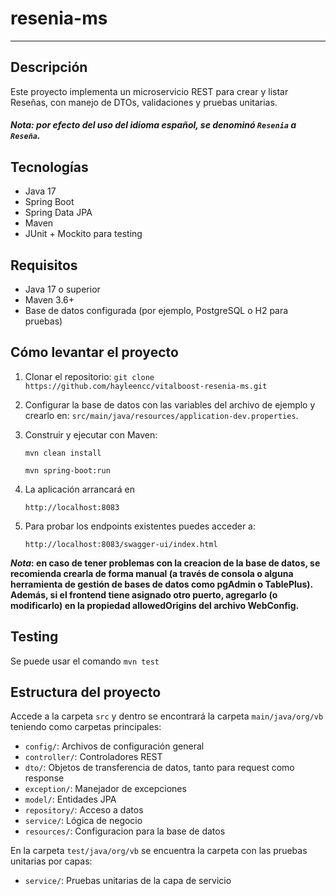 # resenia-ms

---
## Descripción

Este proyecto implementa un microservicio REST para crear y listar Reseñas, con manejo de DTOs, validaciones y pruebas unitarias.  

##### Nota: por efecto del uso del idioma español, se denominó `Resenia` a `Reseña`.


## Tecnologías

- Java 17
- Spring Boot
- Spring Data JPA
- Maven
- JUnit + Mockito para testing

## Requisitos

- Java 17 o superior
- Maven 3.6+
- Base de datos configurada (por ejemplo, PostgreSQL o H2 para pruebas)

## Cómo levantar el proyecto

1. Clonar el repositorio:
```git clone https://github.com/hayleencc/vitalboost-resenia-ms.git```


2. Configurar la base de datos con las variables del archivo de ejemplo y crearlo en:
```src/main/java/resources/application-dev.properties```. 


3. Construir y ejecutar con Maven:

    ```mvn clean install```
    
    ```mvn spring-boot:run```


4. La aplicación arrancará en 

    `http://localhost:8083`


5. Para probar los endpoints existentes puedes acceder a:

    ```http://localhost:8083/swagger-ui/index.html```


**_Nota_: en caso de tener problemas con la creacion de la base de datos, 
se recomienda crearla de forma manual (a través de consola o alguna herramienta de gestión de bases de datos 
como pgAdmin o TablePlus). Además, si el frontend tiene asignado otro puerto, 
agregarlo (o modificarlo) en la propiedad allowedOrigins del archivo WebConfig.**


## Testing
Se puede usar el comando ```mvn test```


## Estructura del proyecto

Accede a la carpeta `src` y dentro se encontrará la carpeta `main/java/org/vb` teniendo como carpetas principales:
- `config/`: Archivos de configuración general
- `controller/`: Controladores REST
- `dto/`: Objetos de transferencia de datos, tanto para request como response
- `exception/`: Manejador de excepciones
- `model/`: Entidades JPA
- `repository/`: Acceso a datos
- `service/`: Lógica de negocio
- `resources/`: Configuracion para la base de datos


En la carpeta `test/java/org/vb` se encuentra la carpeta con las pruebas unitarias por capas:
- `service/`: Pruebas unitarias de la capa de servicio